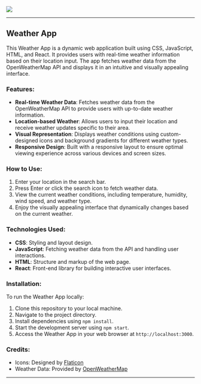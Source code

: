 <img src="https://i0.wp.com/9to5mac.com/wp-content/uploads/sites/6/2023/04/Apple-Weather-app.jpg?resize=1200%2C628&quality=82&strip=all&ssl=1" >  

---

## Weather App

This Weather App is a dynamic web application built using CSS, JavaScript, HTML, and React. It provides users with real-time weather information based on their location input. The app fetches weather data from the OpenWeatherMap API and displays it in an intuitive and visually appealing interface.

### Features: 
- **Real-time Weather Data**: Fetches weather data from the OpenWeatherMap API to provide users with up-to-date weather information.
- **Location-based Weather**: Allows users to input their location and receive weather updates specific to their area.
- **Visual Representation**: Displays weather conditions using custom-designed icons and background gradients for different weather types.
- **Responsive Design**: Built with a responsive layout to ensure optimal viewing experience across various devices and screen sizes.

### How to Use: 
1. Enter your location in the search bar. 
2. Press Enter or click the search icon to fetch weather data.  
3. View the current weather conditions, including temperature, humidity, wind speed, and weather type.
4. Enjoy the visually appealing interface that dynamically changes based on the current weather.

### Technologies Used:
- **CSS**: Styling and layout design.
- **JavaScript**: Fetching weather data from the API and handling user interactions.
- **HTML**: Structure and markup of the web page.
- **React**: Front-end library for building interactive user interfaces.


### Installation:
To run the Weather App locally:
1. Clone this repository to your local machine.
2. Navigate to the project directory.
3. Install dependencies using `npm install`.
4. Start the development server using `npm start`.
5. Access the Weather App in your web browser at `http://localhost:3000`.

### Credits:
- Icons: Designed by [Flaticon](https://www.flaticon.com/)
- Weather Data: Provided by [OpenWeatherMap](https://openweathermap.org/)

---

